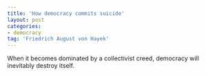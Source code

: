 ```yaml
---
title: 'How democracy commits suicide'
layout: post
categories:
- democracy
tag: 'Friedrich August von Hayek'
---
```


When it becomes dominated by a collectivist creed, democracy will inevitably destroy itself.